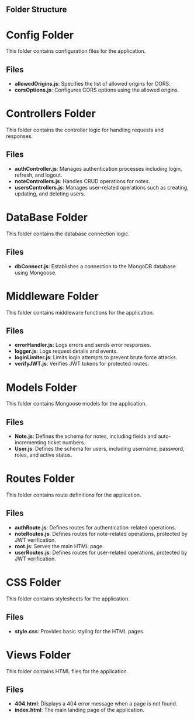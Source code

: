 ## Folder Structure

# Config Folder

This folder contains configuration files for the application.

## Files

- **allowedOrigins.js**: Specifies the list of allowed origins for CORS.
- **corsOptions.js**: Configures CORS options using the allowed origins.

# Controllers Folder

This folder contains the controller logic for handling requests and responses.

## Files

- **authController.js**: Manages authentication processes including login, refresh, and logout.
- **noteControllers.js**: Handles CRUD operations for notes.
- **usersControllers.js**: Manages user-related operations such as creating, updating, and deleting users.

# DataBase Folder

This folder contains the database connection logic.

## Files

- **dbConnect.js**: Establishes a connection to the MongoDB database using Mongoose.

# Middleware Folder

This folder contains middleware functions for the application.

## Files

- **errorHandler.js**: Logs errors and sends error responses.
- **logger.js**: Logs request details and events.
- **loginLimiter.js**: Limits login attempts to prevent brute force attacks.
- **verifyJWT.js**: Verifies JWT tokens for protected routes.

# Models Folder

This folder contains Mongoose models for the application.

## Files

- **Note.js**: Defines the schema for notes, including fields and auto-incrementing ticket numbers.
- **User.js**: Defines the schema for users, including username, password, roles, and active status.

# Routes Folder

This folder contains route definitions for the application.

## Files

- **authRoute.js**: Defines routes for authentication-related operations.
- **noteRoutes.js**: Defines routes for note-related operations, protected by JWT verification.
- **root.js**: Serves the main HTML page.
- **userRoutes.js**: Defines routes for user-related operations, protected by JWT verification.

# CSS Folder

This folder contains stylesheets for the application.

## Files

- **style.css**: Provides basic styling for the HTML pages.

# Views Folder

This folder contains HTML files for the application.

## Files

- **404.html**: Displays a 404 error message when a page is not found.
- **index.html**: The main landing page of the application.
